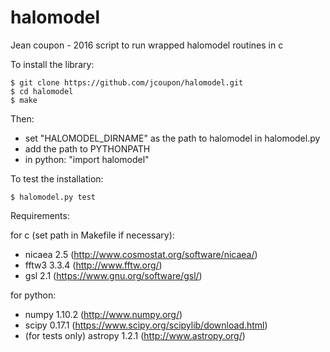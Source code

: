 # halomodel

Jean coupon - 2016
script to run wrapped halomodel routines in c

To install the library:

```
$ git clone https://github.com/jcoupon/halomodel.git
$ cd halomodel
$ make
```

Then:
- set "HALOMODEL_DIRNAME" as the path to halomodel in halomodel.py
- add the path to PYTHONPATH
- in python: "import halomodel"


To test the installation:
```
$ halomodel.py test
```

Requirements:

for c (set path in Makefile if necessary):
- nicaea 2.5 (http://www.cosmostat.org/software/nicaea/)
- fftw3 3.3.4 (http://www.fftw.org/)
- gsl 2.1 (https://www.gnu.org/software/gsl/)

for python:
- numpy 1.10.2 (http://www.numpy.org/)
- scipy 0.17.1 (https://www.scipy.org/scipylib/download.html)
- (for tests only) astropy 1.2.1 (http://www.astropy.org/)
